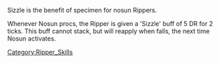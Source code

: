 Sizzle is the benefit of specimen for nosun Rippers.

Whenever Nosun procs, the Ripper is given a 'Sizzle' buff of 5 DR for 2
ticks. This buff cannot stack, but will reapply when falls, the next
time Nosun activates.

[Category:Ripper_Skills](Category:Ripper_Skills "wikilink")
